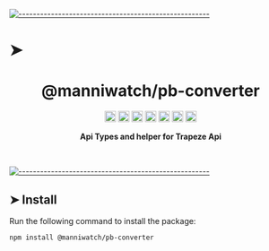 <!-- ⚠️ This README has been generated from the file(s) "../package_readme_blueprint.md" ⚠️-->
[![-----------------------------------------------------](https://raw.githubusercontent.com/andreasbm/readme/master/assets/lines/water.png)](#h1-aligncentermanniwatchpb-converterh1)

# ➤ <h1 align="center">@manniwatch/pb-converter</h1>
<p align="center">
		<a href="https://github.com/manniwatch/manniwatch/actions?query=workflow%3ATest+branch%3Amaster"><img alt="Test" src="https://github.com/manniwatch/manniwatch/workflows/Test/badge.svg?branch=master&event=push" height="20"/></a>
<a href="https://codecov.io/gh/manniwatch/manniwatch/manniwatch/master/packages/pb-converter"><img alt="codecov" src="https://codecov.io/gh/manniwatch/manniwatch/branch/master/graph/badge.svg?flag=PbConverter" height="20"/></a>
<a href="https://badge.fury.io/js/%40manniwatch%2Fpb-converter"><img alt="npm version" src="https://badge.fury.io/js/%40manniwatch%2Fpb-converter.svg" height="20"/></a>
<a href="https://github.com/manniwatch/manniwatch/blob/master/LICENSE"><img alt="GitHub license" src="https://img.shields.io/github/license/manniwatch/manniwatch" height="20"/></a>
<a href="https://david-dm.org/manniwatch/manniwatch?path=packages/pb-converter"><img alt="dependencies Status" src="https://david-dm.org/manniwatch/manniwatch/status.svg?path=packages/pb-converter" height="20"/></a>
<a href="https://david-dm.org/manniwatch/manniwatch?path=packages/pb-converter&type=dev"><img alt="devDependencies Status" src="https://david-dm.org/manniwatch/manniwatch/dev-status.svg?path=packages/pb-converter" height="20"/></a>
<a href="https://github.com/manniwatch/manniwatch/graphs/contributors"><img alt="GitHub contributors" src="https://img.shields.io/github/contributors-anon/manniwatch/manniwatch" height="20"/></a>
	</p>


<p align="center">
  <b>Api Types and helper for Trapeze Api</b></br>
  <sub><sub>
</p>

<br />



[![-----------------------------------------------------](https://raw.githubusercontent.com/andreasbm/readme/master/assets/lines/water.png)](#install)

## ➤ Install

Run the following command to install the package:

```
npm install @manniwatch/pb-converter
```
